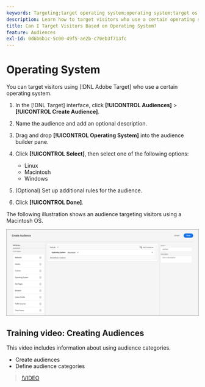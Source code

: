 ```yaml
---
keywords: Targeting;target operating system;operating system;target os;os;target linux;linux;target windows;windows;target macintosh;macintosh;mac;target mac;win;target win
description: Learn how to target visitors who use a certain operating system (Linux, Macintosh, or Windows).
title: Can I Target Visitors Based on Operating System?
feature: Audiences
exl-id: 0d6b6b1c-5c00-49f5-ae2b-c70eb3f713fc
---
```

# Operating System

You can target visitors using [!DNL Adobe Target] who use a certain operating system.

1. In the [!DNL Target] interface, click **[!UICONTROL Audiences]** > **[!UICONTROL Create Audience]**. 
1. Name the audience and add an optional description. 
1. Drag and drop **[!UICONTROL Operating System]** into the audience builder pane.
1. Click **[!UICONTROL Select]**, then select one of the following options:

    * Linux 
    * Macintosh 
    * Windows

1. (Optional) Set up additional rules for the audience. 
1. Click **[!UICONTROL Done]**.

The following illustration shows an audience targeting visitors using a Macintosh OS.

![](assets/target_os.png)

## Training video: Creating Audiences

This video includes information about using audience categories.

* Create audiences 
* Define audience categories

>[!VIDEO](https://video.tv.adobe.com/v/17392)
